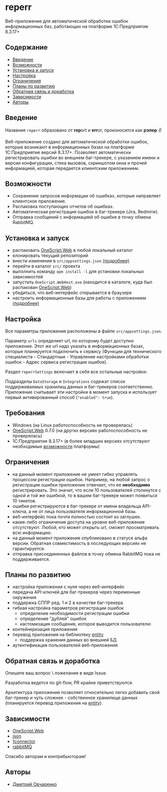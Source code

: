 # reperr

Веб-приложение для автоматической обработки ошибок информационных баз, работающих на платформе 1С:Предприятие 8.3.17+

## Содержание

- [Введение](#введение)
- [Возможности](#возможности)
- [Установка и запуск](#установка%20и%20запуск)
- [Настройка](#настройка)
- [Ограничения](#ограничения)
- [Планы по развитию](#планы%20по%20развитию)
- [Обратная связь и доработка](#обратная%20связь%20и%20доработка)
- [Зависимости](#зависимости)
- [Авторы](#авторы)

## Введение

Название `reperr` образовано от **rep**ort и **err**or, произносится как **рэпер** :v:

Веб-приложение создано для автоматической обработки ошибок, которые возникают в информационных базах на платформе 1С:Предприятие версий 8.3.17+.
Позволяет автоматически регистрировать ошибки во внешнем баг-трекере, с указанием имени и версии конфигурации, стека вызовов, скриншотом окна и прочей информацией, которая передается клиентским приложением.

## Возможности

- Сохранение запросов информации об ошибках, которые направляет клиентское приложение.
- Распаковка поступающих отчетов об ошибках.
- Автоматическая регистрация ошибок в баг-трекере (Jira, Redmine).
- Отправка сообщений с информацией об ошибке в точку обмена RabbitMQ.

## Установка и запуск

- распаковать [OneScript.Web](https://github.com/EvilBeaver/OneScript.Web/releases) в любой локальный каталог
- клонировать текущий репозиторий
- внести изменения в `src/appsettings.json` [(подробнее)](#настройка)
- перейти в каталог `src/` проекта
- выполнить команду `opm install -l` для установки локальных зависимостей
- запустить `OneScript.WebHost.exe` (находится в каталоге, куда был распакован [OneScript.Web](http://web.oscript.io/))
- убедиться, что веб-интерфейс открывается в браузере
- настроить информационные базы для работы с приложением [(подробнее)](#настройка)

## Настройка

Все параметры приложения расположены в файле `src/appsettings.json`.

Параметр `urls` определяет url, по которому будет доступно приложение. Этот же url надо указать в информационных базах, которые планируется подключить к сервису (Функции для технического специалиста - Стандартные - Управление настройками обработки ошибок - Адрес сервиса регистрации ошибок).

Раздел `reperrSettings` включает в себя все остальные настройки:

Подразделы `DataStorage` и `Integrations` содежат список поддерживаемых хранилищ данных и баг-трекеров соответственно. Приложение считывает эти настройки в момент запуска и использует первый активированный способ (`"enabled": true`).

## Требования

- Windows (на Linux работоспособность не проверялась)
- [OneScript.Web](http://web.oscript.io/) 0.7.0 (на других версиях работоспособность не проверялась)
- 1С:Предприятие 8.3.17+ (в более младших версиях отсутствуют необходимые [возможности](https://its.1c.ru/db/v8317doc#bookmark:dev:TI000002264) платформы)

## Ограничения

- на данный момент приложение не умеет гибко управлять процессом регистрации ошибок. Например, на любой запрос о регистрации ошибки приложение отвечает, что ее **необходимо** регистрировать. Это значит, что если 10 пользователей столкнутся с одной и той же ошибкой, то в вашем баг-трекере может появиться 10 тикетов.
- ошибки регистрируются в баг-трекере от имени владельца API-ключа, а не от лица пользователя информационной базы.
- веб-интерфейс пока почти полностью состоит из заглушек.
- какие-либо ограничения доступа на уровне веб-приложения отсутствуют. Любой, кто может открыть url, сможет просматривать всю информацию.
- на данный момент приложение опубликовано в статусе альфа версии. Обратная совместимость в последующих версиях не гарантируется.
- отправка присоединенных файлов в точку обмена RabbitMQ пока не поддерживается.

## Планы по развитию

- настройка приложения с нуля через веб-интерфейс
- передача API-ключей для баг-трекеров через переменные окружения
- поддержка СППР ред. 1 и 2 в качестве баг-трекера
- гибкая настройка параметров регистрации ошибок
  - определение необходимости регистрации ошибки
  - определение "дублей" ошибок
  - кастомизация сообщения, которое выводится пользователю
- контейнеризация приложения
- перевод приложения на библиотеку [entity](https://github.com/oscript-library/entity)
  - поддержка хранения данных во внешней БД
- аутентификация пользователей веб-приложения

## Обратная связь и доработка

Опишите ваш вопрос \ пожелание в виде Issue.

Разработка ведется по git-flow, PR крайне приветствуются.

Архитектура приложения позволяет относительно легко добавить свой баг-трекер и чуть сложнее - собственное хранилище данных (планируется перевод приложения на [entity](https://github.com/oscript-library/entity)).

## Зависимости

- [OneScript.Web](http://web.oscript.io/)
- [json](https://github.com/oscript-library/json)
- [1connector](https://github.com/oscript-library/1connector)
- [rabbitMQ](https://github.com/oscript-library/RabbitMQ)

Спасибо авторам и контрибьюторам!

## Авторы

- [Дмитрий Овчаренко](https://github.com/ovcharenko-di)

